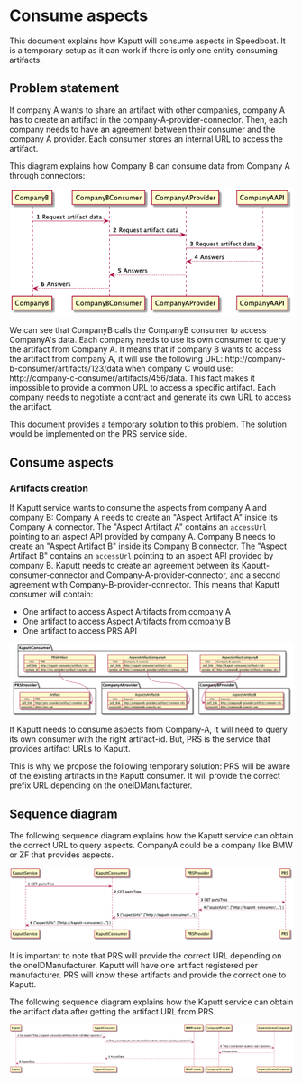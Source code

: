 # Consume aspects

This document explains how Kaputt will consume aspects in Speedboat.
It is a temporary setup as it can work if there is only one entity consuming artifacts.

## Problem statement

If company A wants to share an artifact with other companies, company A has to create an artifact in the company-A-provider-connector.
Then, each company needs to have an agreement between their consumer and the company A provider.
Each consumer stores an internal URL to access the artifact.

This diagram explains how Company B can consume data from Company A through connectors:

![CompanyB consumes CompanyA data with connectors](./diagrams/access-company-a-api.png)

We can see that CompanyB calls the CompanyB consumer to access CompanyA's data.
Each company needs to use its own consumer to query the artifact from Company A.
It means that if company B wants to access the artifact from company A, it will use the following URL: http://company-b-consumer/artifacts/123/data when company C would use: http://company-c-consumer/artifacts/456/data.
This fact makes it impossible to provide a common URL to access a specific artifact. Each company needs to negotiate a contract and generate its own URL to access the artifact.

This document provides a temporary solution to this problem. The solution would be implemented on the PRS service side.

## Consume aspects

### Artifacts creation

If Kaputt service wants to consume the aspects from company A and company B:
Company A needs to create an "Aspect Artifact A" inside its Company A connector. The "Aspect Artifact A" contains an `accessUrl` pointing to an aspect API provided by company A.
Company B needs to create an "Aspect Artifact B" inside its Company B connector. The "Aspect Artifact B" contains an `accessUrl` pointing to an aspect API provided by company B. 
Kaputt needs to create an agreement between its Kaputt-consumer-connector and Company-A-provider-connector, and a second agreement with Company-B-provider-connector.
This means that Kaputt consumer will contain: 
- One artifact to access Aspect Artifacts from company A
- One artifact to access Aspect Artifacts from company B
- One artifact to access PRS API

![Artifacts](./diagrams/artifacts.png)

If Kaputt needs to consume aspects from Company-A, it will need to query its own consumer with the right artifact-id.
But, PRS is the service that provides artifact URLs to Kaputt.

This is why we propose the following temporary solution:
PRS will be aware of the existing artifacts in the Kaputt consumer. It will provide the correct prefix URL depending on the oneIDManufacturer.

## Sequence diagram

The following sequence diagram explains how the Kaputt service can obtain the correct URL to query aspects.
CompanyA could be a company like BMW or ZF that provides aspects.

![Get aspects URL sequence diagram](./diagrams/speedboat-get-aspect-url-sequence-diagram.png)

It is important to note that PRS will provide the correct URL depending on the oneIDManufacturer.
Kaputt will have one artifact registered per manufacturer. PRS will know these artifacts and provide the correct one to Kaputt.

The following sequence diagram explains how the Kaputt service can obtain the artifact data after getting the artifact URL from PRS.

![Get aspect sequence diagram](./diagrams/speedboat-get-aspect.png)